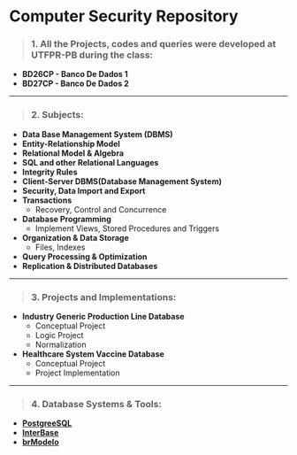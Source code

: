 # Computer Security Repository

>### 1. All the Projects, codes and queries were developed at UTFPR-PB during the class: 
- **BD26CP - Banco De Dados 1**
- **BD27CP - Banco De Dados 2**
---
>### 2. Subjects:
- **Data Base Management System (DBMS)**
- **Entity-Relationship Model**
- **Relational Model & Algebra**
- **SQL and other Relational Languages**
- **Integrity Rules**
- **Client-Server DBMS(Database Management System)**
- **Security, Data Import and Export**
- **Transactions**
    - Recovery, Control and Concurrence
- **Database Programming**
    - Implement Views, Stored Procedures and Triggers
- **Organization & Data Storage** 
    - Files, Indexes
- **Query Processing & Optimization**
- **Replication & Distributed Databases**
---
>### 3. Projects and Implementations:
- **Industry Generic Production Line Database**
    - Conceptual Project
    - Logic Project
    - Normalization
- **Healthcare System Vaccine Database**
    - Conceptual Project
    - Project Implementation
---
>### 4. Database Systems & Tools: 
- **[PostgreeSQL](https://www.postgresql.org/)**
- **[InterBase](https://www.embarcadero.com/br/products/interbase)**
- **[brModelo](http://www.sis4.com/brModelo/)**


